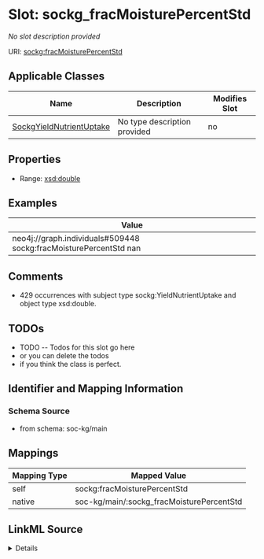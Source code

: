 

# Slot: sockg_fracMoisturePercentStd


_No slot description provided_





URI: [sockg:fracMoisturePercentStd](http://www.semanticweb.org/sockg/ontologies/2024/0/soil-carbon-ontology/fracMoisturePercentStd)



<!-- no inheritance hierarchy -->





## Applicable Classes

| Name | Description | Modifies Slot |
| --- | --- | --- |
| [SockgYieldNutrientUptake](../classes/SockgYieldNutrientUptake.md) | No type description provided |  no  |







## Properties

* Range: [xsd:double](http://www.w3.org/2001/XMLSchema#double)






## Examples

| Value |
| --- |
| neo4j://graph.individuals#509448 sockg:fracMoisturePercentStd nan |

## Comments

* 429 occurrences with subject type sockg:YieldNutrientUptake and object type xsd:double.

## TODOs

* TODO -- Todos for this slot go here
* or you can delete the todos
* if you think the class is perfect.

## Identifier and Mapping Information







### Schema Source


* from schema: soc-kg/main




## Mappings

| Mapping Type | Mapped Value |
| ---  | ---  |
| self | sockg:fracMoisturePercentStd |
| native | soc-kg/main/:sockg_fracMoisturePercentStd |




## LinkML Source

<details>
```yaml
name: sockg_fracMoisturePercentStd
description: No slot description provided
todos:
- TODO -- Todos for this slot go here
- or you can delete the todos
- if you think the class is perfect.
comments:
- 429 occurrences with subject type sockg:YieldNutrientUptake and object type xsd:double.
examples:
- value: neo4j://graph.individuals#509448 sockg:fracMoisturePercentStd nan
from_schema: soc-kg/main
rank: 1000
slot_uri: sockg:fracMoisturePercentStd
alias: sockg_fracMoisturePercentStd
domain_of:
- sockg_YieldNutrientUptake
range: double

```
</details>